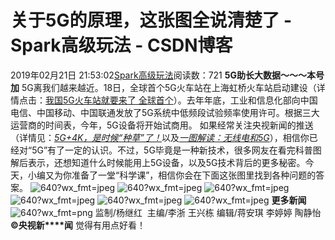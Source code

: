 # 关于5G的原理，这张图全说清楚了 - Spark高级玩法 - CSDN博客
2019年02月21日 21:53:02[Spark高级玩法](https://me.csdn.net/rlnLo2pNEfx9c)阅读数：721
**5G助长大数据～～～本号加**
5G离我们越来越近。18日，全球首个5G火车站在上海虹桥火车站启动建设（详情点击：[我国5G火车站就要来了 全球首个](http://mp.weixin.qq.com/s?__biz=MTI0MDU3NDYwMQ==&mid=2656741243&idx=2&sn=81b3a0e2ba5cf92b610b9e423b1939c4&chksm=7a605a9d4d17d38bef977131c12fff1b1ab47c921019e56b2aa188b9ee836eb44bc0ee189946&scene=21#wechat_redirect)）。去年年底，工业和信息化部向中国电信、中国移动、中国联通发放了5G系统中低频段试验频率使用许可。根据三大运营商的时间表，今年，5G设备将开始试商用。
如果经常关注央视新闻的推送（详情见：[*5G+4K，是时候“种草”了！*](http://mp.weixin.qq.com/s?__biz=MTI0MDU3NDYwMQ==&mid=2656731598&idx=1&sn=72bb734076a75781355e607bf92ee138&chksm=7a607c284d17f53e6d46151b3cc132984322bab60dcac85a367a3009fc6e0ca710ea29094273&scene=21#wechat_redirect)以及[*一图解读：无线电和5G*](http://mp.weixin.qq.com/s?__biz=MTI0MDU3NDYwMQ==&mid=2656739850&idx=2&sn=b370f58e08e1fb7de8690d354274ef93&chksm=7a605fec4d17d6fac2c2d94216cdd846c96ddd6d0399e688f1ba395a99fb078238398d395920&scene=21#wechat_redirect)），相信你已经对“5G”有了一定的认识。不过，5G毕竟是一种新技术，很多网友在看完科普图解后表示，还想知道什么时候能用上5G设备，以及5G技术背后的更多秘密。今天，小编又为你准备了一堂“科学课”，相信你会在下面这张图里找到各种问题的答案。
![640?wx_fmt=jpeg](https://ss.csdn.net/p?https://mmbiz.qpic.cn/mmbiz_jpg/oq1PymRl9D4ORc4wm7Bd4mcWE3EEYbLgOXhn7RLt7EOomE1sQ7eAj3QhlGeEc6IqGBgckEqpzQf8Zvj59t502g/640?wx_fmt=jpeg)
![640?wx_fmt=jpeg](https://ss.csdn.net/p?https://mmbiz.qpic.cn/mmbiz_jpg/oq1PymRl9D4ORc4wm7Bd4mcWE3EEYbLg5eWYK0J7bLicicrae7ichX0IlL5PLxqJBzkvwdardMXuMvNS5tLdsVQbQ/640?wx_fmt=jpeg)
![640?wx_fmt=jpeg](https://ss.csdn.net/p?https://mmbiz.qpic.cn/mmbiz_jpg/oq1PymRl9D4ORc4wm7Bd4mcWE3EEYbLgHlcZ6sUQC6iabpMlGIw7dAmFepSF7mZDyROblvmukVSAvC8GeyRzO5w/640?wx_fmt=jpeg)
![640?wx_fmt=jpeg](https://ss.csdn.net/p?https://mmbiz.qpic.cn/mmbiz_jpg/oq1PymRl9D4ORc4wm7Bd4mcWE3EEYbLgTeE9xzylJiaTmXGOITNyhBooEibn2IrLwr02U5kPcMicJwlhNRoCqkVYg/640?wx_fmt=jpeg)
![640?wx_fmt=jpeg](https://ss.csdn.net/p?https://mmbiz.qpic.cn/mmbiz_jpg/oq1PymRl9D4ORc4wm7Bd4mcWE3EEYbLgCFhh6SyicdfiatNvdJPWImTMCBS4DAXkpCQybRE2xfqic68h6t41D3PlQ/640?wx_fmt=jpeg)
![640?wx_fmt=jpeg](https://ss.csdn.net/p?https://mmbiz.qpic.cn/mmbiz_jpg/oq1PymRl9D4ORc4wm7Bd4mcWE3EEYbLgPyr8HaQxQdiak2iaIr1Xd8WapgtyRFxDkL1bKdvdyAvnjMaJHCz10s5g/640?wx_fmt=jpeg)
**更多新闻**
![640?wx_fmt=png](https://ss.csdn.net/p?https://mmbiz.qpic.cn/mmbiz_png/adI0ApTVBFWD0HKRNyZbjOPNVCKh0d98G5ydFibUfnEFa6LDKoUfXU5IYnFsBG8lhxmTFJtOrruqNl2NIFQAHhw/640?wx_fmt=png)
监制/杨继红  主编/李浙 王兴栋
编辑/蒋安琪 李婷婷 陶静怡
**©央视新****闻**
觉得有用点好看！
